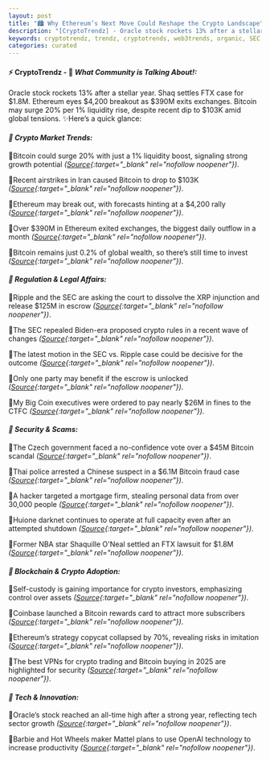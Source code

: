 ```yaml
---
layout: post
title: "🏙️ Why Ethereum’s Next Move Could Reshape the Crypto Landscape"
description: "[CryptoTrendz] - Oracle stock rockets 13% after a stellar year. Shaq settles FTX case for $1.8M. Ethereum eyes $4,200 breakout as $390M exits exchanges. Bitcoin may surge 20% per 1% liquidity rise, despite recent dip to $103K amid global tensions."
keywords: cryptotrendz, trendz, cryptotrends, web3trends, organic, SEC, Crypto, Ethereum, XRP, Bitcoin, Trading, CEO, FTX, Israel, Iran
categories: curated
---
```


#### ⚡ CryptoTrendz - 📌 *What Community is Talking About!:*

Oracle stock rockets 13% after a stellar year. Shaq settles FTX case for $1.8M. Ethereum eyes $4,200 breakout as $390M exits exchanges. Bitcoin may surge 20% per 1% liquidity rise, despite recent dip to $103K amid global tensions. ✨Here’s a quick glance:


#### *🔖 Crypto Market Trends:*  

🔹Bitcoin could surge 20% with just a 1% liquidity boost, signaling strong growth potential *([Source](https://s.avyag.com/h4n2){:target="_blank" rel="nofollow noopener"})*.  

🔹Recent airstrikes in Iran caused Bitcoin to drop to $103K *([Source](https://s.avyag.com/y8lc){:target="_blank" rel="nofollow noopener"})*.  

🔹Ethereum may break out, with forecasts hinting at a $4,200 rally *([Source](https://s.avyag.com/a1l0){:target="_blank" rel="nofollow noopener"})*.  

🔹Over $390M in Ethereum exited exchanges, the biggest daily outflow in a month *([Source](https://s.avyag.com/0hbr){:target="_blank" rel="nofollow noopener"})*.  

🔹Bitcoin remains just 0.2% of global wealth, so there’s still time to invest *([Source](https://s.avyag.com/li5f){:target="_blank" rel="nofollow noopener"})*.  

#### *🔖 Regulation & Legal Affairs:*  

🔹Ripple and the SEC are asking the court to dissolve the XRP injunction and release $125M in escrow *([Source](https://s.avyag.com/o57j){:target="_blank" rel="nofollow noopener"})*.  

🔹The SEC repealed Biden-era proposed crypto rules in a recent wave of changes *([Source](https://s.avyag.com/ycpu){:target="_blank" rel="nofollow noopener"})*.  

🔹The latest motion in the SEC vs. Ripple case could be decisive for the outcome *([Source](https://s.avyag.com/aya1){:target="_blank" rel="nofollow noopener"})*.  

🔹Only one party may benefit if the escrow is unlocked *([Source](https://s.avyag.com/fw3t){:target="_blank" rel="nofollow noopener"})*.  

🔹My Big Coin executives were ordered to pay nearly $26M in fines to the CTFC *([Source](https://s.avyag.com/f2ie){:target="_blank" rel="nofollow noopener"})*.  

#### *🔖 Security & Scams:*  

🔹The Czech government faced a no-confidence vote over a $45M Bitcoin scandal *([Source](https://s.avyag.com/m16z){:target="_blank" rel="nofollow noopener"})*.  

🔹Thai police arrested a Chinese suspect in a $6.1M Bitcoin fraud case *([Source](https://s.avyag.com/1g9z){:target="_blank" rel="nofollow noopener"})*.  

🔹A hacker targeted a mortgage firm, stealing personal data from over 30,000 people *([Source](https://s.avyag.com/0vm2){:target="_blank" rel="nofollow noopener"})*.  

🔹Huione darknet continues to operate at full capacity even after an attempted shutdown *([Source](https://s.avyag.com/353e){:target="_blank" rel="nofollow noopener"})*.  

🔹Former NBA star Shaquille O'Neal settled an FTX lawsuit for $1.8M *([Source](https://s.avyag.com/72qr){:target="_blank" rel="nofollow noopener"})*.  

#### *🔖 Blockchain & Crypto Adoption:*  

🔹Self-custody is gaining importance for crypto investors, emphasizing control over assets *([Source](https://s.avyag.com/6ezg){:target="_blank" rel="nofollow noopener"})*.  

🔹Coinbase launched a Bitcoin rewards card to attract more subscribers *([Source](https://s.avyag.com/vnh5){:target="_blank" rel="nofollow noopener"})*.  

🔹Ethereum’s strategy copycat collapsed by 70%, revealing risks in imitation *([Source](https://s.avyag.com/e2bj){:target="_blank" rel="nofollow noopener"})*.  

🔹The best VPNs for crypto trading and Bitcoin buying in 2025 are highlighted for security *([Source](https://s.avyag.com/fv9t){:target="_blank" rel="nofollow noopener"})*.  

#### *🔖 Tech & Innovation:*  

🔹Oracle’s stock reached an all-time high after a strong year, reflecting tech sector growth *([Source](https://s.avyag.com/5ruh){:target="_blank" rel="nofollow noopener"})*.  

🔹Barbie and Hot Wheels maker Mattel plans to use OpenAI technology to increase productivity *([Source](https://s.avyag.com/2bkz){:target="_blank" rel="nofollow noopener"})*.